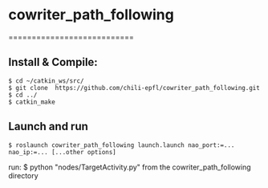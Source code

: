 # cowriter_path_following
===========================

Install & Compile:
---------------
```
$ cd ~/catkin_ws/src/
$ git clone  https://github.com/chili-epfl/cowriter_path_following.git
$ cd ../
$ catkin_make
```

Launch and run
-----------------------------


```
$ roslaunch cowriter_path_following launch.launch nao_port:=... nao_ip:=... [...other options]

```
run:
$ python "nodes/TargetActivity.py"
from the cowriter_path_following directory
